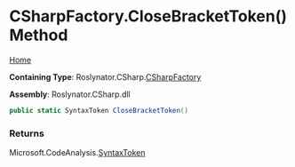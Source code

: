 <a name="_top"></a>

# CSharpFactory\.CloseBracketToken\(\) Method

[Home](../../../../README.md#_top)

**Containing Type**: Roslynator\.CSharp\.[CSharpFactory](../README.md#_top)

**Assembly**: Roslynator\.CSharp\.dll

```csharp
public static SyntaxToken CloseBracketToken()
```

### Returns

Microsoft\.CodeAnalysis\.[SyntaxToken](https://docs.microsoft.com/en-us/dotnet/api/microsoft.codeanalysis.syntaxtoken)

